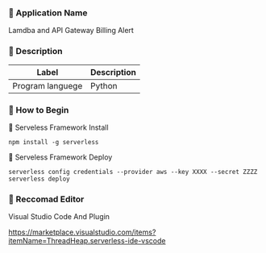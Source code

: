 ### :green_book: Application Name

Lamdba and API Gateway Billing Alert

### :blue_book: Description

| Label            | Description |
| ---------------- | ----------- |
| Program languege | Python      |

### :notebook: How to Begin

:orange:  Serveless Framework Install

``
npm install -g serverless
``

:apple:  Serveless Framework Deploy

``
serverless config credentials --provider aws --key XXXX --secret ZZZZ
serverless deploy
``

### :star2: Reccomad Editor

Visual Studio Code And Plugin

https://marketplace.visualstudio.com/items?itemName=ThreadHeap.serverless-ide-vscode